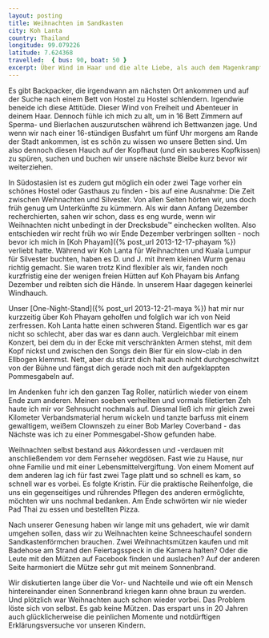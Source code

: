 ```yaml
---
layout: posting
title: Weihnachten im Sandkasten
city: Koh Lanta
country: Thailand
longitude: 99.079226
latitude: 7.624368
travelled:  { bus: 90, boat: 50 }
excerpt: Über Wind im Haar und die alte Liebe, als auch dem Magenkrampf im Pad Thai und Weihnachtsmützen im Sandkasten.
---
```


Es gibt Backpacker, die irgendwann am nächsten Ort ankommen und auf der Suche nach einem Bett von Hostel zu Hostel schlendern. Irgendwie beneide ich diese Attitüde. Dieser Wind von Freiheit und Abenteuer in deinem Haar. Dennoch fühle ich mich zu alt, um in 16 Bett Zimmern auf Sperma- und Bierlachen auszurutschen während ich Bettwanzen jage. Und wenn wir nach einer 16-stündigen Busfahrt um fünf Uhr morgens am Rande der Stadt ankommen, ist es schön zu wissen wo unsere Betten sind. Um also dennoch diesen Hauch auf der Kopfhaut (und ein sauberes Kopfkissen) zu spüren, suchen und buchen wir unsere nächste Bleibe kurz bevor wir weiterziehen.

In Südostasien ist es zudem gut möglich ein oder zwei Tage vorher ein schönes Hostel oder Gasthaus zu finden - bis auf eine Ausnahme: Die Zeit zwischen Weihnachten und Silvester. Von allen Seiten hörten wir, uns doch früh genug um Unterkünfte zu kümmern. Als wir dann Anfang Dezember recherchierten, sahen wir schon, dass es eng wurde, wenn wir Weihnachten nicht unbedingt in der Drecksbude™ einchecken wollten. Also entschieden wir recht früh wo wir Ende Dezember verbringen sollten - noch bevor ich mich in [Koh Phayam]({% post_url 2013-12-17-phayam %}) verliebt hatte. Während wir Koh Lanta für Weihnachten und Kuala Lumpur für Silvester buchten, haben es D. und J. mit ihrem kleinen Wurm genau richtig gemacht. Sie waren trotz Kind flexibler als wir, fanden noch kurzfristig eine der wenigen freien Hütten auf Koh Phayam bis Anfang Dezember und reibten sich die Hände. In unserem Haar dagegen keinerlei Windhauch.

Unser [One-Night-Stand]({% post_url 2013-12-21-maya %}) hat mir nur kurzzeitig über Koh Phayam geholfen und folglich war ich von Neid zerfressen. Koh Lanta hatte einen schweren Stand. Eigentlich war es gar nicht so schlecht, aber das war es dann auch. Vergleichbar mit einem Konzert, bei dem du in der Ecke mit verschränkten Armen stehst, mit dem Kopf nickst und zwischen den Songs dein Bier für ein slow-clab in den Ellbogen klemmst. Nett, aber du stürzt dich halt auch nicht durchgeschwitzt von der Bühne und fängst dich gerade noch mit den aufgeklappten Pommesgabeln auf.

Im Andenken fuhr ich den ganzen Tag Roller, natürlich wieder von einem Ende zum anderen. Meinen soeben verheilten und vormals filetierten Zeh haute ich mir vor Sehnsucht nochmals auf. Diesmal ließ ich mir gleich zwei Kilometer Verbandsmaterial herum wickeln und tanzte barfuss mit einem gewaltigem, weißem Clownszeh zu einer Bob Marley Coverband - das Nächste was ich zu einer Pommesgabel-Show gefunden habe.

Weihnachten selbst bestand aus Akkordessen und -verdauen mit anschließendem vor dem Fernseher wegdösen. Fast wie zu Hause, nur ohne Familie und mit einer Lebensmittelvergiftung. Von einem Moment auf dem anderen lag ich für fast zwei Tage platt und so schnell es kam, so schnell war es vorbei. Es folgte Kristin. Für die praktische Reihenfolge, die uns ein gegenseitiges und rührendes Pflegen des anderen ermöglichte, möchten wir uns nochmal bedanken. Am Ende schwörten wir nie wieder Pad Thai zu essen und bestellten Pizza. 

Nach unserer Genesung haben wir lange mit uns gehadert, wie wir damit umgehen sollen, dass wir zu Weihnachten keine Schneeschaufel sondern Sandkastenförmchen brauchen. Zwei Weihnachtsmützen kaufen und mit Badehose am Strand den Feiertagsspeck in die Kamera halten? Oder die Leute mit den Mützen auf Facebook finden und auslachen?  Auf der anderen Seite harmoniert die Mütze sehr gut mit meinem Sonnenbrand.

Wir diskutierten lange über die Vor- und Nachteile und wie oft ein Mensch hintereinander einen Sonnenbrand kriegen kann ohne braun zu werden. Und plötzlich war Weihnachten auch schon wieder vorbei. Das Problem löste sich von selbst. Es gab keine Mützen. Das erspart uns in 20 Jahren auch glücklicherweise die peinlichen Momente und notdürftigen Erklärungsversuche vor unseren Kindern.
